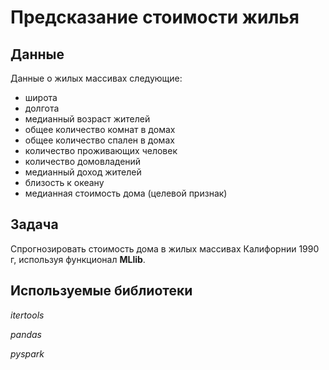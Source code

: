 # Предсказание стоимости жилья

## Данные

Данные о жилых массивах следующие:

* широта
* долгота
* медианный возраст жителей
* общее количество комнат в домах
* общее количество спален в домах
* количество проживающих человек
* количество домовладений
* медианный доход жителей
* близость к океану
* медианная стоимость дома (целевой признак)

## Задача

Спрогнозировать стоимость дома в жилых массивах Калифорнии 1990 г, используя функционал **MLlib**.

## Используемые библиотеки

*itertools*

*pandas*

*pyspark*
